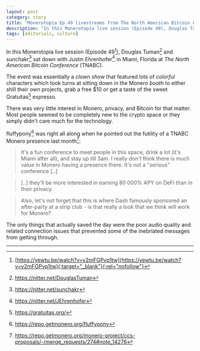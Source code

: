 ```yaml
---
layout: post
category: story
title: "Monerotopia Ep.49 livestreams from The North American Bitcoin Conference 'clown show'"
description: "In this Monerotopia live session (Episode 49), Douglas Tuman and sunchakr sat down with Justin Ehrenhofer in Miami, Florida at The North American Bitcoin Conference (TNABC)."
tags: [editorials, culture]
---
```


In this Monerotopia live session (Episode 49[^1]), Douglas Tuman[^2] and sunchakr[^3] sat down with Justin Ehrenhofer[^4] in Miami, Florida at *The North American Bitcoin Conference* (TNABC).

The event was essentially a *clown show* that featured lots of *colorful* characters which took turns at sitting down in the Monero *booth* to either shill their own projects, grab a free $10 or get a taste of the sweet Gratuitas[^5] espresso.

There was very little interest in Monero, privacy, and Bitcoin for that matter. Most people seemed to be completely new to the crypto space or they simply didn't care much for the technology.

fluffypony[^6] was right all along when he pointed out the futility of a TNABC Monero presence last month[^7]:

> It's a fun conference to meet people in this space, drink a lot (it's Miami after all), and stay up till 3am. I really don't think there is much value in Monero having a presence there. It's not a "serious" conference [..] 

> [..] they'll be more interested in earning 80 000% APY on DeFi than in their privacy.

> Also, let's not forget that this is where Dash famously sponsored an after-party at a strip club - is that really a look that we think will work for Monero? 

The only things that actually saved the day were the poor audio quality and related connection issues that prevented some of the inebriated messages from getting through.

---

[^1]: [https://yewtu.be/watch?v=v2mFGPvp1tw](https://yewtu.be/watch?v=v2mFGPvp1tw){:target="_blank"}{:rel="nofollow"}
[^2]: https://nitter.net/DouglasTuman
[^3]: https://nitter.net/sunchakr
[^4]: https://nitter.net/JEhrenhofer
[^5]: https://gratuitas.org/
[^6]: https://repo.getmonero.org/fluffypony
[^7]: https://repo.getmonero.org/monero-project/ccs-proposals/-/merge_requests/274#note_14276
[^8]: https://cakewallet.com
[^9]: https://localmonero.co
[^10]: https://ivpn.net 
